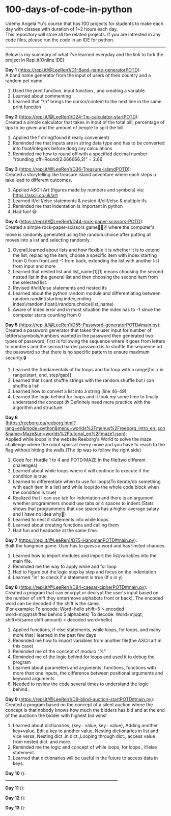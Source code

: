 # 100-days-of-code-in-python
Udemy Angela Yu's course that has 100 projects for students to make each day with classes with duration of 1~2 hours each day.<br>
This repository will store all the related projects. If you are intrested in any code files, please run the code in an IDE for python.<hr>

Below is my summary of what I've learned everyday and the link to fork the project in Repl.it(Online IDE):

<b>Day 1</b> (https://repl.it/@LeeRen1/D1-Band-name-generatorPOTD):<br>
A band name generator from the input of users of their country and a random pet name.
1. Used the print function, input function , and creating a variable.
2. Learned about commenting
3. Learned that "\n" brings the cursor/content to the next line in the same print function

<b>Day 2</b> (https://repl.it/@LeeRen1/D24-Tip-calculator-startPOTD):<br>
Created a simple calculator that takes in input of the total bill, percentage of tips to be given and the amount of people to split the bill. 
1. Applied the f string(found it really convenient)
2. Reminded me that inputs are in string data type and has to be converted into float/integers before dong any calculations
3. Reminded me how to round off with a specified decimal number "rounding_off=Round(2.666666,2)" = 2.66

<b>Day 3</b> (https://repl.it/@LeeRen1/D36-Treasure-islandPOTD):<br>
Created a storytelling like treasure island adventure where each steps u take lead to different outcomes.
1. Applied ASCII Art (figures made by numbers and symbols) via: https://ascii.co.uk/art
2. Learned if/elif/else statements & nested if/elif/else & multiple ifs
3. Reminded me that indentation is important in python
4. Had fun! 😆

<b>Day 4</b> (https://repl.it/@LeeRen1/D44-rock-paper-scissors-POTD):<br>
Created a simple rock-paper-scissors game👊🤚✌ where the computer's move is randomly generated using the random.choice after putting all moves into a list and selecting randomly.
1. Overall,learned about lists and how flexible it is whether it is to extend the list, replacing the item, choose a specific item with index starting from 0 from front and -1 from back, extending the list with another list from input and more
2. Learned that nested list and list_name[1][1] means choosing the second nested list in the general list and then choosing the second item from the selected list.
3. Revised if/elif/else statements and nested ifs
4. Learned about the python random module and differentiating between random.randint(starting index,ending index)/random.float()/random.choice(list_name)
5. Aware of index error and in most situation the index has to -1 since the computer starts counting from 0

<b>Day 5</b> (https://repl.it/@LeeRen1/D55-Password-generatorPOTD#main.py):<br>
Created a password generator that takes the user input for number of lettters/symbols/numbers wanted in the password then generated two types of password, first is following the sequence where it goes from letters to numbers and the second harder password is to shuffle the sequence od the password so that there is no specific pattern to ensure maximum security.🔒
1. Learned the fundamentals of for loops and for loop with a range[for x in range(start, end, step/gap)] 
2. Learned that I cant shuffle strings with the random.shuffle but i can shuffle a list!
3. Learned how to convert a list into a string (line 46-49)
4. Learned the logic behind for loops and it took my some time to finally understand the concept.😵 Definitely need more practice with the algorithm and structure

<b>Day 6</b> <br>
(https://reeborg.ca/reeborg.html?lang=en&mode=python&menu=worlds%2Fmenus%2Freeborg_intro_en.json&name=Maze&url=worlds%2Ftutorial_en%2Fmaze1.json):<br>
Applied while loops in the website Reeborg's World to solve the maze challenge where the robot spins at every move and you have to reach to the flag without hitting the walls.(The tip was to follow the right side)
1. Code for: Hurdle 1 to 4 and POTD:MAZE in the file(two different challenges)
2. Learned about while loops where it will continue to execute if the condition is true
3. Learned to differentiate when to use for loops(To iterate/do something with each item in a list) and while loop(do the whole code block when the condition is true)
4. Realized that I can use tab for indentation and there is an argument whether programmers should use tabs or 4 spaces to indent.(Stats shows that programmers that use spaces has a higher average salary and I have no idea why🤣)
5. Learned to nest if statements into while loops
6. Learned about creating functions and calling them
7. Had fun and headache at the same time.

<b>Day 7</b> (https://repl.it/@LeeRen1/D75-HangmanPOTD#main.py):<br>
Built the hangman game. User has to guess a word and has limited chances.
1. Learned how to import modules and import the list/variables into the main file.
2. Reminded me the way to apply while and for loop
3. Had to figure out the logic step by step and focus on the indentation
4. Learned "in" to check if a statement is true (If x in y) 

<b>Day 8</b> (https://repl.it/@LeeRen1/D84-caesar-cipherPOTD#main.py):<br>
Created a program that can encrpyt or decrypt the user's input based on the number of shift they enter(move alphabets front or back). The encoded word can be decoded if the shift is the same.<br>(For example: To encode: Word=hello shift=5 > encoded word=mjqqt(shifted behind 5 alphabets) To decode: Word=mjqqt, shift=5(same shift amount) > decoded word=hello)
1. Applied functions, if-else statements, while loops, for loops, and many more that I learned in the past few days
2. Reminded me how to  import variables from another file(the ASCII art in this case)
3. Reminded me of the concept of modulo "%"
4.  Reminded me of the logic behind for loops and used it to debug the program
5. Learned about parameters and arguments, functions, functions with more than one inputs, the difference between positional arguments and keyword arguments
6. Needed to review the code several times to understand the logic behind..

<b>Day 9</b> (https://repl.it/@LeeRen1/D9-blind-auction-startPOTD#main.py):<br>
Created a program based on the concept of a silent auction where the concept is that nobody knows how much the bidders has bid and at the end of the auctionn the bidder with highest bid wins!
1. Learned about dictionaries, {key : value, key : value}, Adding another key+value, Edit a key to another value, Nesting dictionaries in list and vice versa, Nesting dict .in dict.,Looping through dict., access value from nested dict. and more.
2. Reminded me the logic and concept of while loops, for loops , if/else statement. 
3. Learned that dictionaries will be useful in the future to access data in keys.

<b>Day 10</b> ():<br>

<hr style="width:70%">
<b>Day 11</b> ():<br>

<b>Day 12</b> ():<br>

<b>Day 13</b> ():<br>
